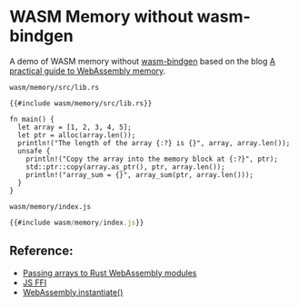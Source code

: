 # WASM Memory without wasm-bindgen

A demo of WASM memory without [wasm-bindgen](https://github.com/rustwasm/wasm-bindgen) based on the blog
[A practical guide to WebAssembly memory](https://radu-matei.com/blog/practical-guide-to-wasm-memory/).

`wasm/memory/src/lib.rs `
```rust,editable
{{#include wasm/memory/src/lib.rs}}

fn main() {
  let array = [1, 2, 3, 4, 5];
  let ptr = alloc(array.len());  
  println!("The length of the array {:?} is {}", array, array.len());
  unsafe { 
    println!("Copy the array into the memory block at {:?}", ptr);
    std::ptr::copy(array.as_ptr(), ptr, array.len());
    println!("array_sum = {}", array_sum(ptr, array.len()));
  }
}
```

`wasm/memory/index.js`
```javascript
{{#include wasm/memory/index.js}}
```

<div id="answer"></div>

## Reference:
- [Passing arrays to Rust WebAssembly modules](https://radu-matei.com/blog/practical-guide-to-wasm-memory/#passing-arrays-to-rust-webassembly-modules)
- [JS FFI](https://rustwasm.github.io/docs/book/reference/js-ffi.html)
- [WebAssembly.instantiate()](https://developer.mozilla.org/en-US/docs/Web/JavaScript/Reference/Global_Objects/WebAssembly/instantiate)

<script src="wasm/memory/index.js"></script>
